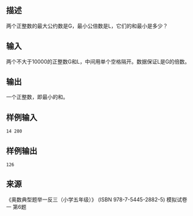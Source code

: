 ## 描述


两个正整数的最大公约数是G，最小公倍数是L，它们的和最小是多少？

## 输入


两个不大于10000的正整数G和L，中间用单个空格隔开。数据保证L是G的倍数。

## 输出


一个正整数，即最小的和。

## 样例输入


```
14 280
```


## 样例输出


```
126
```


## 来源


《奥数典型题举一反三（小学五年级）》 (ISBN 978-7-5445-2882-5) 模拟试卷一 第6题

